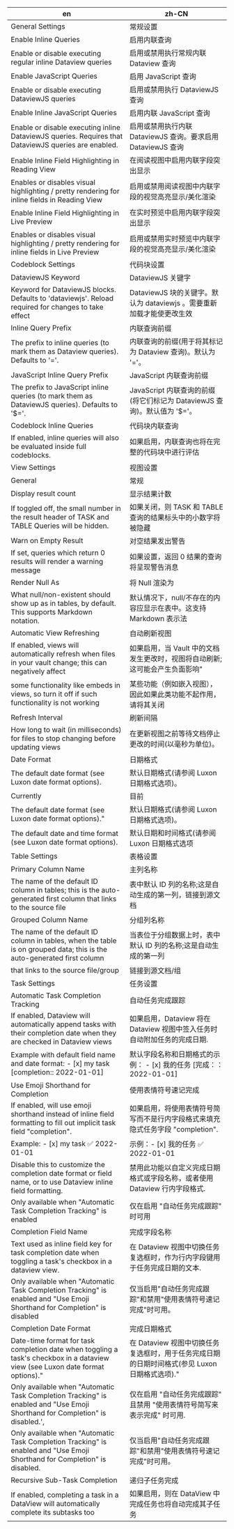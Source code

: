 
| en                                                                                                                             | zh-CN                                                     |
| ------------------------------------------------------------------------------------------------------------------------------ | --------------------------------------------------------- |
| General Settings                                                                                                               | 常规设置                                                      |
| Enable Inline Queries                                                                                                          | 启用内联查询                                                    |
| Enable or disable executing regular inline Dataview queries                                                                    | 启用或禁用执行常规内联 Dataview 查询                                   |
| Enable JavaScript Queries                                                                                                      | 启用 JavaScript 查询                                          |
| Enable or disable executing DataviewJS queries                                                                                 | 启用或禁用执行 DataviewJS 查询                                     |
| Enable Inline JavaScript Queries                                                                                               | 启用内联 JavaScript 查询                                        |
| Enable or disable executing inline DataviewJS queries. Requires that DataviewJS queries are enabled.                           | 启用或禁用执行内联 DataviewJS 查询。要求启用 DataviewJS 查询                |
| Enable Inline Field Highlighting in Reading View                                                                               | 在阅读视图中启用内联字段突出显示                                          |
| Enables or disables visual highlighting / pretty rendering for inline fields in Reading View                                   | 启用或禁用阅读视图中内联字段的视觉高亮显示/美化渲染                                |
| Enable Inline Field Highlighting in Live Preview                                                                               | 在实时预览中启用内联字段突出显示                                          |
| Enables or disables visual highlighting / pretty rendering for inline fields in Live Preview                                   | 启用或禁用实时预览中内联字段的视觉高亮显示/美化渲染                                |
| Codeblock Settings                                                                                                             | 代码块设置                                                     |
| DataviewJS Keyword                                                                                                             | DataviewJS 关键字                                            |
| Keyword for DataviewJS blocks. Defaults to 'dataviewjs'. Reload required for changes to take effect                            | DataviewJS 块的关键字。默认为 dataviewjs 。需要重新加载才能使更改生效            |
| Inline Query Prefix                                                                                                            | 内联查询前缀                                                    |
| The prefix to inline queries (to mark them as Dataview queries). Defaults to '='.                                              | 内联查询的前缀(用于将其标记为 Dataview 查询)。默认为 '='。                     |
| JavaScript Inline Query Prefix                                                                                                 | JavaScript 内联查询前缀                                         |
| The prefix to JavaScript inline queries (to mark them as DataviewJS queries). Defaults to '$='.                                | JavaScript 内联查询的前缀(将它们标记为 DataviewJS 查询)。默认值为 '$='。       |
| Codeblock Inline Queries                                                                                                       | 代码块内联查询                                                   |
| If enabled, inline queries will also be evaluated inside full codeblocks.                                                      | 如果启用，内联查询也将在完整的代码块中进行评估                                   |
| View Settings                                                                                                                  | 视图设置                                                      |
| General                                                                                                                        | 常规                                                        |
| Display result count                                                                                                           | 显示结果计数                                                    |
| If toggled off, the small number in the result header of TASK and TABLE Queries will be hidden.                                | 如果关闭，则 TASK 和 TABLE 查询的结果标头中的小数字将被隐藏                      |
| Warn on Empty Result                                                                                                           | 对空结果发出警告                                                  |
| If set, queries which return 0 results will render a warning message                                                           | 如果设置，返回 0 结果的查询将呈现警告消息                                    |
| Render Null As                                                                                                                 | 将 Null 渲染为                                                |
| What null/non-existent should show up as in tables, by default. This supports Markdown notation.                               | 默认情况下，null/不存在的内容应显示在表中。这支持 Markdown 表示法                  |
| Automatic View Refreshing                                                                                                      | 自动刷新视图                                                    |
| If enabled, views will automatically refresh when files in your vault change; this can negatively affect                       | 如果启用，当 Vault 中的文档发生更改时，视图将自动刷新;这可能会产生负面影响"                |
| some functionality like embeds in views, so turn it off if such functionality is not working                                   | 某些功能（例如嵌入视图），因此如果此类功能不起作用，请将其关闭                           |
| Refresh Interval                                                                                                               | 刷新间隔                                                      |
| How long to wait (in milliseconds) for files to stop changing before updating views                                            | 在更新视图之前等待文档停止更改的时间(以毫秒为单位)。                               |
| Date Format                                                                                                                    | 日期格式                                                      |
| The default date format (see Luxon date format options).                                                                       | 默认日期格式(请参阅 Luxon 日期格式选项)。                                 |
| Currently                                                                                                                      | 目前                                                        |
| The default date format (see Luxon date format options)."                                                                      | 默认日期格式(请参阅 Luxon 日期格式选项)。                                 |
| The default date and time format (see Luxon date format options).                                                              | 默认日期和时间格式(请参阅 Luxon 日期格式选项                                |
| Table Settings                                                                                                                 | 表格设置                                                      |
| Primary Column Name                                                                                                            | 主列名称                                                      |
| The name of the default ID column in tables; this is the auto-generated first column that links to the source file             | 表中默认 ID 列的名称;这是自动生成的第一列，链接到源文档                            |
| Grouped Column Name                                                                                                            | 分组列名称                                                     |
| The name of the default ID column in tables, when the table is on grouped data; this is the auto-generated first column        | 当表位于分组数据上时，表中默认 ID 列的名称;这是自动生成的第一列                        |
| that links to the source file/group                                                                                            | 链接到源文档/组                                                  |
| Task Settings                                                                                                                  | 任务设置                                                      |
| Automatic Task Completion Tracking                                                                                             | 自动任务完成跟踪                                                  |
| If enabled, Dataview will automatically append tasks with their completion date when they are checked in Dataview views        | 如果启用，Dataview 将在 Dataview 视图中签入任务时自动附加任务的完成日期.            |
| Example with default field name and date format: - [x] my task [completion:: 2022-01-01]                                       | 默认字段名称和日期格式的示例： - [x] 我的任务 [完成：： 2022-01-01]              |
| Use Emoji Shorthand for Completion                                                                                             | 使用表情符号速记完成                                                |
| If enabled, will use emoji shorthand instead of inline field formatting to fill out implicit task field "completion".          | 如果启用，将使用表情符号简写而不是行内字段格式来填充隐式任务字段 "completion".            |
| Example: - [x] my task ✅ 2022-01-01                                                                                            | 示例：- [x] 我的任务 ✅ 2022-01-01                                |
| Disable this to customize the completion date format or field name, or to use Dataview inline field formatting.                | 禁用此功能以自定义完成日期格式或字段名称，或者使用 Dataview 行内字段格式.                |
| Only available when "Automatic Task Completion Tracking" is enabled                                                            | 仅在启用 "自动任务完成跟踪" 时可用                                       |
| Completion Field Name                                                                                                          | 完成字段名称                                                    |
| Text used as inline field key for task completion date when toggling a task's checkbox in a dataview view.                     | 在 Dataview 视图中切换任务复选框时，作为行内字段键用于任务完成日期的文本.                |
| Only available when "Automatic Task Completion Tracking" is enabled and "Use Emoji Shorthand for Completion" is disabled       | 仅当启用"自动任务完成跟踪"和禁用"使用表情符号速记完成"时可用。                         |
| Completion Date Format                                                                                                         | 完成日期格式                                                    |
| Date-time format for task completion date when toggling a task's checkbox in a dataview view (see Luxon date format options)." | 在 Dataview 视图中切换任务复选框时，用于任务完成日期的日期时间格式(参见 Luxon 日期格式选项)." |
| Only available when "Automatic Task Completion Tracking" is enabled and "Use Emoji Shorthand for Completion" is disabled.',    | 仅在启用 "自动任务完成跟踪" 且禁用 "使用表情符号简写来表示完成" 时可用.                  |
| Only available when "Automatic Task Completion Tracking" is enabled and "Use Emoji Shorthand for Completion" is disabled.      | 仅当启用"自动任务完成跟踪"和禁用"使用表情符号速记完成"时可用。                         |
| Recursive Sub-Task Completion                                                                                                  | 递归子任务完成                                                   |
| If enabled, completing a task in a DataView will automatically complete its subtasks too                                       | 如果启用，则在 DataView 中完成任务也将自动完成其子任务                          |



